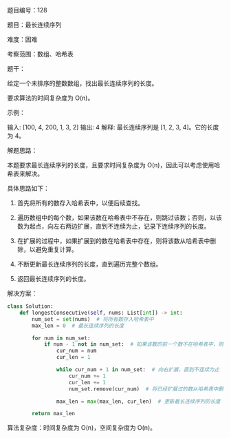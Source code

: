 题目编号：128

题目：最长连续序列

难度：困难

考察范围：数组、哈希表

题干：

给定一个未排序的整数数组，找出最长连续序列的长度。

要求算法的时间复杂度为 O(n)。

示例：

输入: [100, 4, 200, 1, 3, 2]
输出: 4
解释: 最长连续序列是 [1, 2, 3, 4]。它的长度为 4。

解题思路：

本题要求最长连续序列的长度，且要求时间复杂度为 O(n)，因此可以考虑使用哈希表来解决。

具体思路如下：

1. 首先将所有的数存入哈希表中，以便后续查找。

2. 遍历数组中的每个数，如果该数在哈希表中不存在，则跳过该数；否则，以该数为起点，向左右两边扩展，直到不连续为止，记录下连续序列的长度。

3. 在扩展的过程中，如果扩展到的数在哈希表中存在，则将该数从哈希表中删除，以避免重复计算。

4. 不断更新最长连续序列的长度，直到遍历完整个数组。

5. 返回最长连续序列的长度。

解决方案：

```python
class Solution:
    def longestConsecutive(self, nums: List[int]) -> int:
        num_set = set(nums)  # 将所有数存入哈希表中
        max_len = 0  # 最长连续序列的长度

        for num in num_set:
            if num - 1 not in num_set:  # 如果该数的前一个数不在哈希表中，则以该数为起点向右扩展
                cur_num = num
                cur_len = 1

                while cur_num + 1 in num_set:  # 向右扩展，直到不连续为止
                    cur_num += 1
                    cur_len += 1
                    num_set.remove(cur_num)  # 将已经扩展过的数从哈希表中删除，避免重复计算

                max_len = max(max_len, cur_len)  # 更新最长连续序列的长度

        return max_len
```

算法复杂度：时间复杂度为 O(n)，空间复杂度为 O(n)。